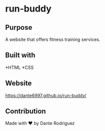 # run-buddy


## Purpose
A website that offers fitness training services.


## Built with 
*HTML
*CSS


## Website
https://dante6997.github.io/run-buddy/


## Contribution
Made with ❤️ by Dante Rodriguez
